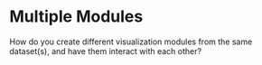 # Multiple Modules #

How do you create different visualization modules from the same dataset(s), and have them interact with each other?
